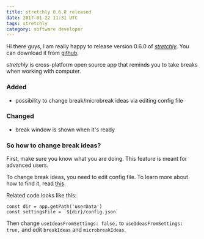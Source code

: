 ```yaml
---
title: stretchly 0.6.0 released
date: 2017-01-22 11:31 UTC
tags: stretchly
category: software developer
---
```


Hi there guys, I am really happy to release version 0.6.0 of [*stretchly*](/stretchly). You can download it from [github](https://github.com/hovancik/stretchly/releases/tag/v0.6.0).

*stretchly* is cross-platform open source app that reminds you to take breaks when working with computer.

### Added
- possibility to change break/microbreak ideas via editing config file

### Changed
- break window is shown when it's ready

### So how to change break ideas?
First, make sure you know what you are doing. This feature is meant for advanced users.  

To change break ideas, you need to edit config file. To learn more about how to find it, read [this](https://github.com/electron/electron/blob/master/docs/api/app.md#appgetpathname).

Related code looks like this:

```
const dir = app.getPath('userData')
const settingsFile = `${dir}/config.json`
```

Then change `useIdeasFromSettings: false,` to `useIdeasFromSettings: true,` and edit `breakIdeas` and `microbreakIdeas`. 
